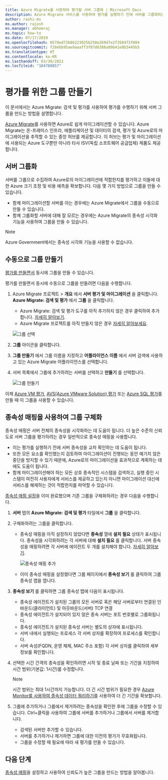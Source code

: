 ```yaml
---
title: Azure Migrate를 사용하여 평가할 서버 그룹화 | Microsoft Docs
description: Azure Migrate 서비스를 사용하여 평가를 실행하기 전에 서버를 그룹화하는 방법을 설명합니다.
author: rashi-ms
ms.author: rajosh
ms.manager: abhemraj
ms.topic: how-to
ms.date: 07/17/2019
ms.openlocfilehash: 0570ed73b86223025b250e269d7e2f358473f004
ms.sourcegitcommit: f28ebb95ae9aaaff3f87d8388a09b41e0b3445b5
ms.translationtype: HT
ms.contentlocale: ko-KR
ms.lasthandoff: 03/30/2021
ms.locfileid: "104780857"
---
```

# <a name="create-a-group-for-assessment"></a>평가를 위한 그룹 만들기

이 문서에서는 Azure Migrate: 검색 및 평가를 사용하여 평가를 수행하기 위해 서버 그룹을 만드는 방법을 설명합니다.

[Azure Migrate](migrate-services-overview.md)를 사용하면 Azure로 쉽게 마이그레이션할 수 있습니다. Azure Migrate는 온-프레미스 인프라, 애플리케이션 및 데이터의 검색, 평가 및 Azure로의 마이그레이션을 추적할 수 있는 중앙 허브를 제공합니다. 이 허브는 평가 및 마이그레이션에 사용되는 Azure 도구뿐만 아니라 타사 ISV(독립 소프트웨어 공급업체) 제품도 제공합니다. 

## <a name="grouping-servers"></a>서버 그룹화

서버를 그룹으로 수집하여 Azure로의 마이그레이션에 적합한지를 평가하고 이들에 대한 Azure 크기 조정 및 비용 예측을 확보합니다. 다음 몇 가지 방법으로 그룹을 만들 수 있습니다.

- 함께 마이그레이션할 서버를 아는 경우에는 Azure Migrate에서 그룹을 수동으로 만들 수 있습니다.
- 함께 그룹화할 서버에 대해 잘 모르는 경우에는 Azure Migrate의 종속성 시각화 기능을 사용하여 그룹을 만들 수 있습니다. 

> [!NOTE]
> Azure Government에서는 종속성 시각화 기능을 사용할 수 없습니다.

## <a name="create-a-group-manually"></a>수동으로 그룹 만들기

[평가를 만들면서](how-to-create-assessment.md) 동시에 그룹을 만들 수 있습니다.

평가를 만들면서 동시에 수동으로 그룹을 만들려면 다음을 수행합니다.

1. Azure Migrate 프로젝트 > **개요** 에서 **서버 평가 및 마이그레이션** 을 클릭합니다. **Azure Migrate: 검색 및 평가** 에서 **그룹** 을 클릭합니다.
    - Azure Migrate: 검색 및 평가 도구를 아직 추가하지 않은 경우 클릭하여 추가합니다. [자세히 알아보기](how-to-assess.md).
    - Azure Migrate 프로젝트를 아직 만들지 않은 경우 [자세히 알아보세요](./create-manage-projects.md).

    ![그룹 선택](./media/how-to-create-a-group/select-groups.png)

2. **그룹** 아이콘을 클릭합니다.
3. **그룹 만들기** 에서 그룹 이름을 지정하고 **어플라이언스 이름** 에서 서버 검색에 사용하고 있는 Azure Migrate 어플라이언스를 선택합니다.
4. 서버 목록에서 그룹에 추가하려는 서버를 선택하고 **만들기** 를 선택합니다.

    ![그룹 만들기](./media/how-to-create-a-group/create-group.png)

이제 [Azure VM 평가](how-to-create-assessment.md), [AVS(Azure VMware Solution) 평가](how-to-create-azure-vmware-solution-assessment.md) 또는 [Azure SQL 평가](how-to-create-azure-sql-assessment.md)를 만들 때 이 그룹을 사용할 수 있습니다.

## <a name="refine-a-group-with-dependency-mapping"></a>종속성 매핑을 사용하여 그룹 구체화

종속성 매핑은 서버 전체의 종속성을 시각화하는 데 도움이 됩니다. 더 높은 수준의 신뢰도로 서버 그룹을 평가하려는 경우 일반적으로 종속성 매핑을 사용합니다.
- 이는 평가를 실행하기 전에 서버 종속성을 교차 확인하는 데 도움이 됩니다. 
- 또한 모든 요소를 확인했는지 검토하여 마이그레이션이 진행되는 동안 예기치 않은 중단을 방지할 수 있기 때문에, Azure로의 마이그레이션을 효과적으로 계획하는 데에도 도움이 됩니다.
- 함께 마이그레이션해야 하는 모든 상호 종속적인 시스템을 검색하고, 실행 중인 시스템이 여전히 사용자에게 서비스를 제공하고 있는지 아니면 마이그레이션 대신에 서비스를 해제하는 것이 적합한지를 파악할 수 있습니다.

[종속성 매핑 설정](how-to-create-group-machine-dependencies.md)을 이미 완료했으며 기존 그룹을 구체화하려는 경우 다음을 수행합니다.

1. **서버** 탭의 **Azure Migrate: 검색 및 평가** 타일에서 **그룹** 을 클릭합니다.
2. 구체화하려는 그룹을 클릭합니다.
    - 종속성 매핑을 아직 설정하지 않았다면 **종속성** 열에 **설치 필요** 상태가 표시됩니다. 종속성을 시각화하려는 각 서버에 대해 **설치 필요** 를 클릭합니다. 서버 종속성을 매핑하려면 각 서버에 에이전트 두 개를 설치해야 합니다. [자세히 알아보기](how-to-create-group-machine-dependencies.md).

        ![종속성 매핑 추가](./media/how-to-create-a-group/add-dependency-mapping.png)

    - 이미 종속성 매핑을 설정했다면 그룹 페이지에서 **종속성 보기** 를 클릭하여 그룹 종속성 맵을 엽니다.

3. **종속성 보기** 를 클릭하면 그룹 종속성 맵에 다음이 표시됩니다.

    - 종속성 에이전트가 설치된 그룹의 모든 서버로 혹은 해당 서버로부터 연결된 인바운드(클라이언트) 및 아웃바운드(서버) TCP 연결
    - 종속성 에이전트가 설치되어 있지 않은 종속 서버는 포트 번호별로 그룹화됩니다.
    - 종속성 에이전트가 설치된 종속성 서버는 별도의 상자에 표시됩니다.
    - 서버 내에서 실행되는 프로세스 각 서버 상자를 확장하여 프로세스를 확인합니다.
    - 서버 속성(FQDN, 운영 체제, MAC 주소 포함) 각 서버 상자를 클릭하여 세부 정보를 확인합니다.

4. 선택한 시간 간격의 종속성을 확인하려면 시작 및 종료 날짜 또는 기간을 지정하여 시간 범위(기본값: 1시간)를 수정합니다.

    > [!NOTE]
    > 시간 범위는 최대 1시간까지 가능합니다. 더 긴 시간 범위가 필요한 경우 [Azure Monitor를 사용하여 종속성 데이터 쿼리하기](how-to-create-group-machine-dependencies.md)를 사용하여 더 긴 기간을 확보합니다.

5. 그룹에 추가하거나 그룹에서 제거하려는 종속성을 확인한 후에 그룹을 수정할 수 있습니다. Ctrl+클릭을 사용하여 그룹에 서버를 추가하거나 그룹에서 서버를 제거합니다.

    - 검색된 서버만 추가할 수 있습니다.
    - 서버를 추가하거나 제거하면 그룹에 대한 이전의 평가가 무효화됩니다.
    - 그룹을 수정할 때 필요에 따라 새 평가를 만들 수 있습니다.


## <a name="next-steps"></a>다음 단계

[종속성 매핑](how-to-create-group-machine-dependencies.md)을 설정하고 사용하여 신뢰도가 높은 그룹을 만드는 방법을 알아봅니다.